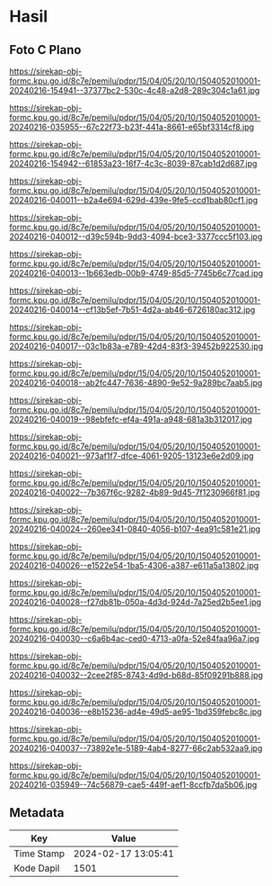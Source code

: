 # Hasil

## Foto C Plano

https://sirekap-obj-formc.kpu.go.id/8c7e/pemilu/pdpr/15/04/05/20/10/1504052010001-20240216-154941--37377bc2-530c-4c48-a2d8-289c304c1a61.jpg

https://sirekap-obj-formc.kpu.go.id/8c7e/pemilu/pdpr/15/04/05/20/10/1504052010001-20240216-035955--67c22f73-b23f-441a-8661-e65bf3314cf8.jpg

https://sirekap-obj-formc.kpu.go.id/8c7e/pemilu/pdpr/15/04/05/20/10/1504052010001-20240216-154942--61853a23-16f7-4c3c-8039-87cab1d2d687.jpg

https://sirekap-obj-formc.kpu.go.id/8c7e/pemilu/pdpr/15/04/05/20/10/1504052010001-20240216-040011--b2a4e694-629d-439e-9fe5-ccd1bab80cf1.jpg

https://sirekap-obj-formc.kpu.go.id/8c7e/pemilu/pdpr/15/04/05/20/10/1504052010001-20240216-040012--d39c594b-9dd3-4094-bce3-3377ccc5f103.jpg

https://sirekap-obj-formc.kpu.go.id/8c7e/pemilu/pdpr/15/04/05/20/10/1504052010001-20240216-040013--1b663edb-00b9-4749-85d5-7745b6c77cad.jpg

https://sirekap-obj-formc.kpu.go.id/8c7e/pemilu/pdpr/15/04/05/20/10/1504052010001-20240216-040014--cf13b5ef-7b51-4d2a-ab46-6726180ac312.jpg

https://sirekap-obj-formc.kpu.go.id/8c7e/pemilu/pdpr/15/04/05/20/10/1504052010001-20240216-040017--03c1b83a-e789-42d4-83f3-39452b922530.jpg

https://sirekap-obj-formc.kpu.go.id/8c7e/pemilu/pdpr/15/04/05/20/10/1504052010001-20240216-040018--ab2fc447-7636-4890-9e52-9a289bc7aab5.jpg

https://sirekap-obj-formc.kpu.go.id/8c7e/pemilu/pdpr/15/04/05/20/10/1504052010001-20240216-040019--98ebfefc-ef4a-491a-a948-681a3b312017.jpg

https://sirekap-obj-formc.kpu.go.id/8c7e/pemilu/pdpr/15/04/05/20/10/1504052010001-20240216-040021--973af1f7-dfce-4061-9205-13123e6e2d09.jpg

https://sirekap-obj-formc.kpu.go.id/8c7e/pemilu/pdpr/15/04/05/20/10/1504052010001-20240216-040022--7b367f6c-9282-4b89-9d45-7f1230966f81.jpg

https://sirekap-obj-formc.kpu.go.id/8c7e/pemilu/pdpr/15/04/05/20/10/1504052010001-20240216-040024--260ee341-0840-4056-b107-4ea91c581e21.jpg

https://sirekap-obj-formc.kpu.go.id/8c7e/pemilu/pdpr/15/04/05/20/10/1504052010001-20240216-040026--e1522e54-1ba5-4306-a387-e611a5a13802.jpg

https://sirekap-obj-formc.kpu.go.id/8c7e/pemilu/pdpr/15/04/05/20/10/1504052010001-20240216-040028--f27db81b-050a-4d3d-924d-7a25ed2b5ee1.jpg

https://sirekap-obj-formc.kpu.go.id/8c7e/pemilu/pdpr/15/04/05/20/10/1504052010001-20240216-040030--c6a6b4ac-ced0-4713-a0fa-52e84faa96a7.jpg

https://sirekap-obj-formc.kpu.go.id/8c7e/pemilu/pdpr/15/04/05/20/10/1504052010001-20240216-040032--2cee2f85-8743-4d9d-b68d-85f09291b888.jpg

https://sirekap-obj-formc.kpu.go.id/8c7e/pemilu/pdpr/15/04/05/20/10/1504052010001-20240216-040036--e8b15236-ad4e-49d5-ae95-1bd359febc8c.jpg

https://sirekap-obj-formc.kpu.go.id/8c7e/pemilu/pdpr/15/04/05/20/10/1504052010001-20240216-040037--73892e1e-5189-4ab4-8277-66c2ab532aa9.jpg

https://sirekap-obj-formc.kpu.go.id/8c7e/pemilu/pdpr/15/04/05/20/10/1504052010001-20240216-035949--74c56879-cae5-449f-aef1-8ccfb7da5b06.jpg


## Metadata

| Key        | Value               |
| ---------- | ------------------- |
| Time Stamp | 2024-02-17 13:05:41 |
| Kode Dapil | 1501                |



